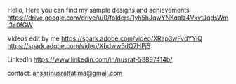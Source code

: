 Hello,
Here you can find my sample designs and achievements
  https://drive.google.com/drive/u/0/folders/1yh5hJqwYNKqalz4VxvtJqdsWmi3a0fGW
  
Videos edit by me
  https://spark.adobe.com/video/XRap3wFvdYYiQ
  https://spark.adobe.com/video/Xbdww5dQ7HPjS

LinkedIn
  https://www.linkedin.com/in/nusrat-53897414b/
 
contact:
ansarinusratfatima@gmail.com
